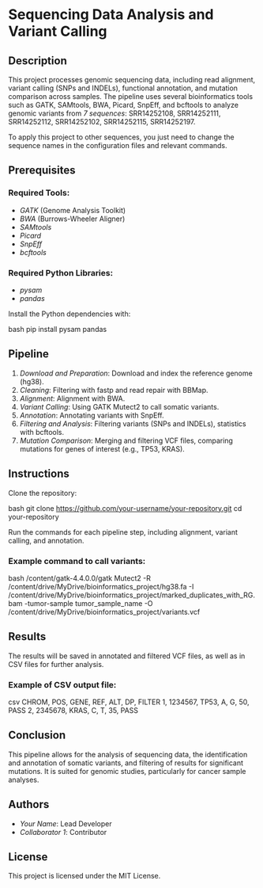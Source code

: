 # Sequencing Data Analysis and Variant Calling

## Description

This project processes genomic sequencing data, including read alignment, variant calling (SNPs and INDELs), functional annotation, and mutation comparison across samples. The pipeline uses several bioinformatics tools such as GATK, SAMtools, BWA, Picard, SnpEff, and bcftools to analyze genomic variants from *7 sequences*: SRR14252108, SRR14252111, SRR14252112, SRR14252102, SRR14252115, SRR14252197.

To apply this project to other sequences, you just need to change the sequence names in the configuration files and relevant commands.

## Prerequisites

### Required Tools:
- *GATK* (Genome Analysis Toolkit)
- *BWA* (Burrows-Wheeler Aligner)
- *SAMtools*
- *Picard*
- *SnpEff*
- *bcftools*

### Required Python Libraries:
- *pysam*
- *pandas*

Install the Python dependencies with:

bash
pip install pysam pandas


## Pipeline

1. *Download and Preparation*: Download and index the reference genome (hg38).
2. *Cleaning*: Filtering with fastp and read repair with BBMap.
3. *Alignment*: Alignment with BWA.
4. *Variant Calling*: Using GATK Mutect2 to call somatic variants.
5. *Annotation*: Annotating variants with SnpEff.
6. *Filtering and Analysis*: Filtering variants (SNPs and INDELs), statistics with bcftools.
7. *Mutation Comparison*: Merging and filtering VCF files, comparing mutations for genes of interest (e.g., TP53, KRAS).

## Instructions

Clone the repository:

bash
git clone https://github.com/your-username/your-repository.git
cd your-repository


Run the commands for each pipeline step, including alignment, variant calling, and annotation.

### Example command to call variants:

bash
/content/gatk-4.4.0.0/gatk Mutect2   -R /content/drive/MyDrive/bioinformatics_project/hg38.fa   -I /content/drive/MyDrive/bioinformatics_project/marked_duplicates_with_RG.bam   -tumor-sample tumor_sample_name   -O /content/drive/MyDrive/bioinformatics_project/variants.vcf


## Results

The results will be saved in annotated and filtered VCF files, as well as in CSV files for further analysis.

### Example of CSV output file:

csv
CHROM, POS, GENE, REF, ALT, DP, FILTER
1, 1234567, TP53, A, G, 50, PASS
2, 2345678, KRAS, C, T, 35, PASS


## Conclusion

This pipeline allows for the analysis of sequencing data, the identification and annotation of somatic variants, and filtering of results for significant mutations. It is suited for genomic studies, particularly for cancer sample analyses.

## Authors

- *Your Name*: Lead Developer
- *Collaborator 1*: Contributor

## License

This project is licensed under the MIT License.
